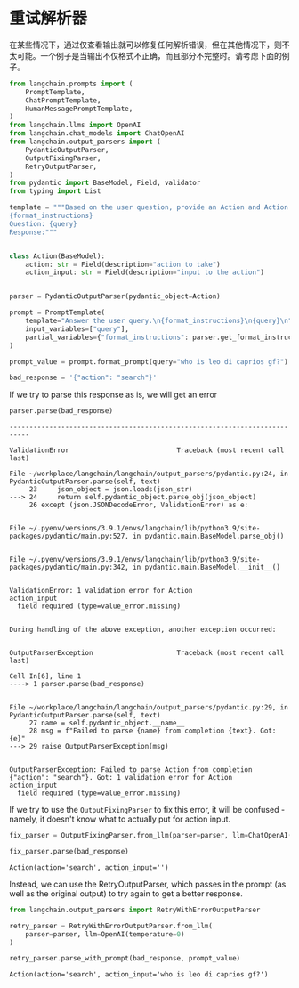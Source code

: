 # 重试解析器

在某些情况下，通过仅查看输出就可以修复任何解析错误，但在其他情况下，则不太可能。一个例子是当输出不仅格式不正确，而且部分不完整时。请考虑下面的例子。


```python
from langchain.prompts import (
    PromptTemplate,
    ChatPromptTemplate,
    HumanMessagePromptTemplate,
)
from langchain.llms import OpenAI
from langchain.chat_models import ChatOpenAI
from langchain.output_parsers import (
    PydanticOutputParser,
    OutputFixingParser,
    RetryOutputParser,
)
from pydantic import BaseModel, Field, validator
from typing import List
```


```python
template = """Based on the user question, provide an Action and Action Input for what step should be taken.
{format_instructions}
Question: {query}
Response:"""


class Action(BaseModel):
    action: str = Field(description="action to take")
    action_input: str = Field(description="input to the action")


parser = PydanticOutputParser(pydantic_object=Action)
```


```python
prompt = PromptTemplate(
    template="Answer the user query.\n{format_instructions}\n{query}\n",
    input_variables=["query"],
    partial_variables={"format_instructions": parser.get_format_instructions()},
)
```


```python
prompt_value = prompt.format_prompt(query="who is leo di caprios gf?")
```


```python
bad_response = '{"action": "search"}'
```

If we try to parse this response as is, we will get an error


```python
parser.parse(bad_response)
```


    ---------------------------------------------------------------------------

    ValidationError                           Traceback (most recent call last)

    File ~/workplace/langchain/langchain/output_parsers/pydantic.py:24, in PydanticOutputParser.parse(self, text)
         23     json_object = json.loads(json_str)
    ---> 24     return self.pydantic_object.parse_obj(json_object)
         26 except (json.JSONDecodeError, ValidationError) as e:
    

    File ~/.pyenv/versions/3.9.1/envs/langchain/lib/python3.9/site-packages/pydantic/main.py:527, in pydantic.main.BaseModel.parse_obj()
    

    File ~/.pyenv/versions/3.9.1/envs/langchain/lib/python3.9/site-packages/pydantic/main.py:342, in pydantic.main.BaseModel.__init__()
    

    ValidationError: 1 validation error for Action
    action_input
      field required (type=value_error.missing)

    
    During handling of the above exception, another exception occurred:
    

    OutputParserException                     Traceback (most recent call last)

    Cell In[6], line 1
    ----> 1 parser.parse(bad_response)
    

    File ~/workplace/langchain/langchain/output_parsers/pydantic.py:29, in PydanticOutputParser.parse(self, text)
         27 name = self.pydantic_object.__name__
         28 msg = f"Failed to parse {name} from completion {text}. Got: {e}"
    ---> 29 raise OutputParserException(msg)
    

    OutputParserException: Failed to parse Action from completion {"action": "search"}. Got: 1 validation error for Action
    action_input
      field required (type=value_error.missing)


If we try to use the `OutputFixingParser` to fix this error, it will be confused - namely, it doesn't know what to actually put for action input.


```python
fix_parser = OutputFixingParser.from_llm(parser=parser, llm=ChatOpenAI())
```


```python
fix_parser.parse(bad_response)
```




    Action(action='search', action_input='')



Instead, we can use the RetryOutputParser, which passes in the prompt (as well as the original output) to try again to get a better response.


```python
from langchain.output_parsers import RetryWithErrorOutputParser
```


```python
retry_parser = RetryWithErrorOutputParser.from_llm(
    parser=parser, llm=OpenAI(temperature=0)
)
```


```python
retry_parser.parse_with_prompt(bad_response, prompt_value)
```




    Action(action='search', action_input='who is leo di caprios gf?')


